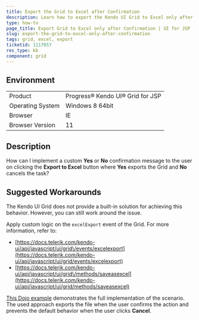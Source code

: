 ```yaml
---
title: Export the Grid to Excel after Confirmation
description: Learn how to export the Kendo UI Grid to Excel only after confirmation.
type: how-to
page_title: Export Grid to Excel only after Confirmation | UI for JSP
slug: export-the-grid-to-excel-only-after-confirmation
tags: grid, excel, export
ticketid: 1117057
res_type: kb
component: grid
---
```


## Environment

<table>
 <tr>
  <td>Product</td>
  <td>Progress® Kendo UI® Grid for JSP</td>
 </tr>
 <tr>
  <td>Operating System</td>
  <td>Windows 8 64bit</td>
 </tr>
 <tr>
  <td>Browser</td>
  <td>IE</td>
 </tr>
 <tr>
  <td>Browser Version</td>
  <td>11</td>
 </tr>
</table>

## Description

How can I implement a custom **Yes** or **No** confirmation message to the user on clicking the **Export to Excel** button where **Yes** exports the Grid and **No** cancels the task?

## Suggested Workarounds

The Kendo UI Grid does not provide a built-in solution for achieving this behavior. However, you can still work around the issue.

Apply custom logic on the `excelExport` event of the Grid. For more information, refer to:  

* [https://docs.telerik.com/kendo-ui/api/javascript/ui/grid\/events/excelexport](https://docs.telerik.com/kendo-ui/api/javascript/ui/grid/events/excelexport)  
* [https://docs.telerik.com/kendo-ui/api/javascript/ui/grid\/methods/saveasexcel](https://docs.telerik.com/kendo-ui/api/javascript/ui/grid/methods/saveasexcel)  

[This Dojo example](https://dojo.telerik.com/eWogO) demonstrates the full implementation of the scenario. The used approach exports the file when the user confirms the action and prevents the default behavior when the user clicks **Cancel**.  
